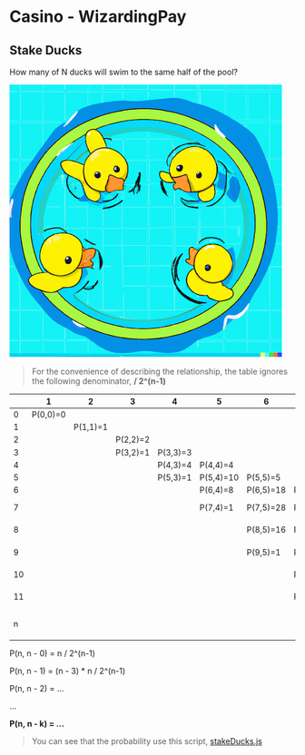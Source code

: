 # Casino - WizardingPay

## Stake Ducks

How many of N ducks will swim to the same half of the pool?

![4ducks](./4ducks.png)

> For the convenience of describing the relationship, the table ignores the following denominator, **/ 2^(n-1)**

|     | 1        | 2        | 3        | 4        | 5         | 6         | n-6        | n-5           | n-4           | n-3           | n-2          | n-1              | n        |
|-----|----------|----------|----------|----------|-----------|-----------|------------|---------------|---------------|---------------|--------------|------------------|----------|
| 0   | P(0,0)=0 |          |          |          |           |           |            |               |               |               |              |                  |          |
| 1   |          | P(1,1)=1 |          |          |           |           |            |               |               |               |              |                  |          |
| 2   |          |          | P(2,2)=2 |          |           |           |            |               |               |               |              |                  |          |
| 3   |          |          | P(3,2)=1 | P(3,3)=3 |           |           |            |               |               |               |              |                  |          |
| 4   |          |          |          | P(4,3)=4 | P(4,4)=4  |           |            |               |               |               |              |                  |          |
| 5   |          |          |          | P(5,3)=1 | P(5,4)=10 | P(5,5)=5  |            |               |               |               |              |                  |          |
| 6   |          |          |          |          | P(6,4)=8  | P(6,5)=18 | P(6,6)=6   |               |               |               |              |                  |          |
| 7   |          |          |          |          | P(7,4)=1  | P(7,5)=28 | P(7,6)=28  | P(7,n-5)=7    |               |               |              |                  |          |
| 8   |          |          |          |          |           | P(8,5)=16 | P(8,6)=64  | P(8,n-5)=40   | P(8,n-4)=8    |               |              |                  |          |
| 9   |          |          |          |          |           | P(9,5)=1  | P(9,6)=75  | P(9,n-5)=117  | P(9,n-4)=54   | P(9,n-3)=9    |              |                  |          |
| 10  |          |          |          |          |           |           | P(10,6)=32 | P(10,n-5)=210 | P(10,n-4)=190 | P(10,n-3)=70  | P(10,n-2)=10 |                  |          |
| 11  |          |          |          |          |           |           | P(11,6)=1  | P(11,n-5)=198 | P(11,n-4)=440 | P(11,n-3)=286 | P(11,n-2)=88 | P(11,n-1)=11     |          |
| n   |          |          |          |          |           |           |            | P(n,n-5)=     | P(n,n-4)=     | P(n,n-3)=     | P(n,n-2)=    | P(n,n-1)=(n-3)*n | P(n,n)=n |

P(n, n - 0) = n / 2^(n-1)

P(n, n - 1) = (n - 3) * n / 2^(n-1)

P(n, n - 2) = ...

...

**P(n, n - k) = ...**

> You can see that the probability use this script, [stakeDucks.js](./test/stakeDucks.js)
